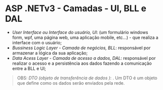 # ASP .NETv3 - Camadas - UI, BLL e DAL


  - *User Interface ou Interface do usuário, UI*: (um formulário windows form, wpf, uma página web, uma aplicação mobile, etc...) - que realiza a interface com o usuário;
  - *Bussiness Logic Layer - Camada de negócios, BLL*: responsável por armazenar a lógica da sua aplicação;
  - *Data Acess Layer - Camada de acesso a dados, DAL*: responsável por realizar o acesso e a persistência aos dados fazendo a comunicação entre a BLL e UI;

> OBS: *DTO (objeto de transferência de dados )*: . Um DTO é um objeto que define como os dados serão enviados pela rede.
